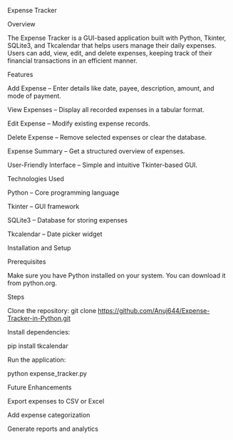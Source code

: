 Expense Tracker

Overview

The Expense Tracker is a GUI-based application built with Python, Tkinter, SQLite3, and Tkcalendar that helps users manage their daily expenses. Users can add, view, edit, and delete expenses, keeping track of their financial transactions in an efficient manner.

Features

Add Expense – Enter details like date, payee, description, amount, and mode of payment.

View Expenses – Display all recorded expenses in a tabular format.

Edit Expense – Modify existing expense records.

Delete Expense – Remove selected expenses or clear the database.

Expense Summary – Get a structured overview of expenses.

User-Friendly Interface – Simple and intuitive Tkinter-based GUI.

Technologies Used

Python – Core programming language

Tkinter – GUI framework

SQLite3 – Database for storing expenses

Tkcalendar – Date picker widget

Installation and Setup

Prerequisites

Make sure you have Python installed on your system. You can download it from python.org.

Steps

Clone the repository:
git clone https://github.com/Anuj644/Expense-Tracker-in-Python.git

Install dependencies:

pip install tkcalendar

Run the application:

python expense_tracker.py

Future Enhancements

Export expenses to CSV or Excel

Add expense categorization

Generate reports and analytics
